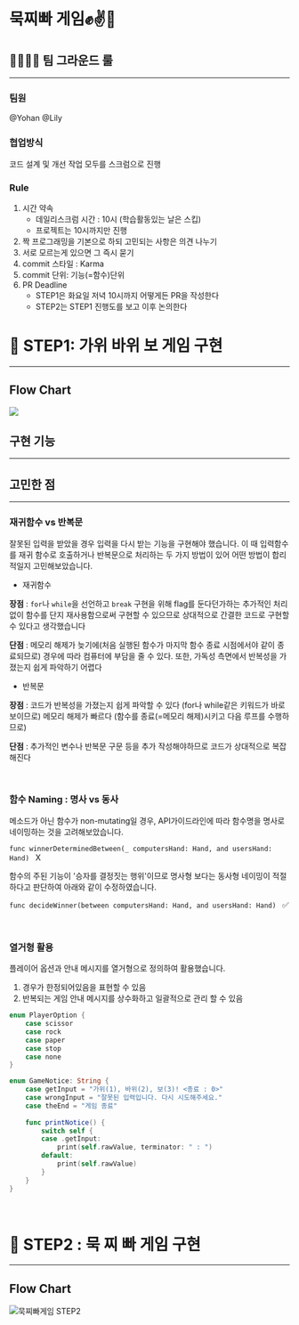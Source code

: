 # 묵찌빠 게임✊✌️🤚

## 👨‍👩‍👦‍👦 팀 그라운드 룰

---

### 팀원

@Yohan @Lily

### 협업방식

코드 설계 및 개선 작업 모두를 스크럼으로 진행

### Rule

1. 시간 약속
   - 데일리스크럼 시간 : 10시 (학습활동있는 날은 스킵)
   - 프로젝트는 10시까지만 진행
2. 짝 프로그래밍을 기본으로 하되 고민되는 사항은 의견 나누기
3. 서로 모르는게 있으면 그 즉시 묻기
4. commit 스타일 : Karma
5. commit 단위: 기능(=함수)단위
6. PR Deadline
   - STEP1은 화요일 저녁 10시까지 어떻게든 PR을 작성한다
   - STEP2는 STEP1 진행도를 보고 이후 논의한다

# 🐤 STEP1: 가위 바위 보 게임 구현 
---

## Flow Chart


![](<https://images.velog.io/images/yohanblessyou/post/e4bfba83-3916-4d3a-8a91-4406f36cc706/Untitled%20(3).png>)

## 구현 기능
---

## 고민한 점
----
### 재귀함수 vs 반복문

잘못된 입력을 받았을 경우 입력을 다시 받는 기능을 구현해야 했습니다. 이 때 입력함수를 재귀 함수로 호출하거나 반복문으로 처리하는 두 가지 방법이 있어 어떤 방법이 합리적일지 고민해보았습니다. 

* 재귀함수

**장점** : `for`나 `while`을 선언하고 `break` 구현을 위해 flag를 둔다던가하는 추가적인 처리없이 함수를 단지 재사용함으로써 구현할 수 있으므로 상대적으로 간결한 코드로 구현할 수 있다고 생각했습니다

**단점** : 메모리 해제가 늦기에(처음 실행된 함수가 마지막 함수 종료 시점에서야 같이 종료되므로) 경우에 따라 컴퓨터에 부담을 줄 수 있다. 또한, 가독성 측면에서 반복성을 가졌는지 쉽게 파악하기 어렵다

* 반복문

**장점** : 코드가 반복성을 가졌는지 쉽게 파악할 수 있다 (for나 while같은 키워드가 바로 보이므로)
메모리 해제가 빠르다 (함수를 종료(=메모리 해제)시키고 다음 루프를 수행하므로)

**단점** : 추가적인 변수나 반복문 구문 등을 추가 작성해야하므로 코드가 상대적으로 복잡해진다

<br>

### 함수 Naming : 명사 vs 동사

메소드가 아닌 함수가 non-mutating일 경우, API가이드라인에 따라 함수명을 명사로 네이밍하는 것을 고려해보았습니다.  

`func winnerDeterminedBetween(_ computersHand: Hand, and usersHand: Hand) ` X

함수의 주된 기능이 '승자를 결정짓는 행위'이므로 명사형 보다는 동사형 네이밍이 적절하다고 판단하여 아래와 같이 수정하였습니다.

`func decideWinner(between computersHand: Hand, and usersHand: Hand) ` ✅

<br>

### 열거형 활용

플레이어 옵션과 안내 메시지를 열거형으로 정의하여 활용했습니다. 

1. 경우가 한정되어있음을 표현할 수 있음
2. 반복되는 게임 안내 메시지를 상수화하고 일괄적으로 관리 할 수 있음 

```swift
enum PlayerOption {
    case scissor
    case rock
    case paper
    case stop
    case none
}

enum GameNotice: String {
    case getInput = "가위(1), 바위(2), 보(3)! <종료 : 0>"
    case wrongInput = "잘못된 입력입니다. 다시 시도해주세요."
    case theEnd = "게임 종료"
    
    func printNotice() {
        switch self {
        case .getInput:
            print(self.rawValue, terminator: " : ")
        default:
            print(self.rawValue)
        }
    }
}

```

<br>

# 🐔 STEP2 : 묵 찌 빠 게임 구현
---

## Flow Chart
![묵찌빠게임 STEP2](https://user-images.githubusercontent.com/81469717/137277200-6f19dd5e-3e6e-4732-91a7-e179950455a0.png)
